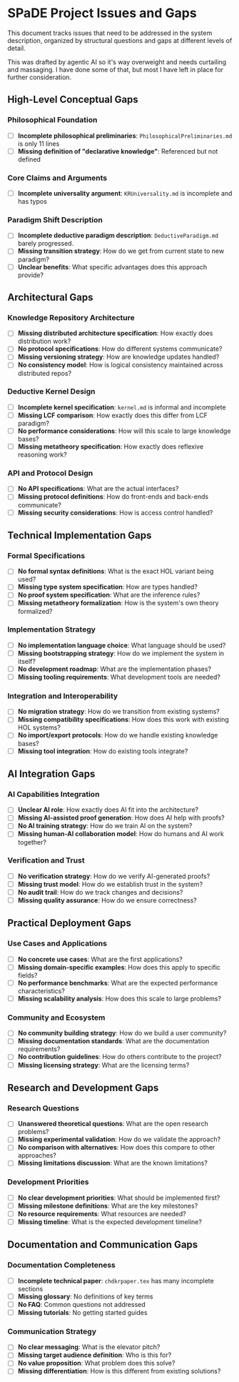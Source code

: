 # SPaDE Project Issues and Gaps

This document tracks issues that need to be addressed in the system description, organized by structural questions and gaps at different levels of detail.

This was drafted by agentic AI so it's way overweight and needs curtailing and massaging.
I have done some of that, but most I have left in place for further consideration.

## High-Level Conceptual Gaps

### Philosophical Foundation

- [ ] **Incomplete philosophical preliminaries**: `PhilosophicalPreliminaries.md` is only 11 lines
- [ ] **Missing definition of "declarative knowledge"**: Referenced but not defined

### Core Claims and Arguments

- [ ] **Incomplete universality argument**: `KRUniversality.md` is incomplete and has typos

### Paradigm Shift Description

- [ ] **Incomplete deductive paradigm description**: `DeductiveParadigm.md` barely progressed.
- [ ] **Missing transition strategy**: How do we get from current state to new paradigm?
- [ ] **Unclear benefits**: What specific advantages does this approach provide?

## Architectural Gaps

### Knowledge Repository Architecture

- [ ] **Missing distributed architecture specification**: How exactly does distribution work?
- [ ] **No protocol specifications**: How do different systems communicate?
- [ ] **Missing versioning strategy**: How are knowledge updates handled?
- [ ] **No consistency model**: How is logical consistency maintained across distributed repos?

### Deductive Kernel Design

- [ ] **Incomplete kernel specification**: `kernel.md` is informal and incomplete
- [ ] **Missing LCF comparison**: How exactly does this differ from LCF paradigm?
- [ ] **No performance considerations**: How will this scale to large knowledge bases?
- [ ] **Missing metatheory specification**: How exactly does reflexive reasoning work?

### API and Protocol Design

- [ ] **No API specifications**: What are the actual interfaces?
- [ ] **Missing protocol definitions**: How do front-ends and back-ends communicate?
- [ ] **Missing security considerations**: How is access control handled?

## Technical Implementation Gaps

### Formal Specifications

- [ ] **No formal syntax definitions**: What is the exact HOL variant being used?
- [ ] **Missing type system specification**: How are types handled?
- [ ] **No proof system specification**: What are the inference rules?
- [ ] **Missing metatheory formalization**: How is the system's own theory formalized?

### Implementation Strategy

- [ ] **No implementation language choice**: What language should be used?
- [ ] **Missing bootstrapping strategy**: How do we implement the system in itself?
- [ ] **No development roadmap**: What are the implementation phases?
- [ ] **Missing tooling requirements**: What development tools are needed?

### Integration and Interoperability

- [ ] **No migration strategy**: How do we transition from existing systems?
- [ ] **Missing compatibility specifications**: How does this work with existing HOL systems?
- [ ] **No import/export protocols**: How do we handle existing knowledge bases?
- [ ] **Missing tool integration**: How do existing tools integrate?

## AI Integration Gaps

### AI Capabilities Integration

- [ ] **Unclear AI role**: How exactly does AI fit into the architecture?
- [ ] **Missing AI-assisted proof generation**: How does AI help with proofs?
- [ ] **No AI training strategy**: How do we train AI on the system?
- [ ] **Missing human-AI collaboration model**: How do humans and AI work together?

### Verification and Trust

- [ ] **No verification strategy**: How do we verify AI-generated proofs?
- [ ] **Missing trust model**: How do we establish trust in the system?
- [ ] **No audit trail**: How do we track changes and decisions?
- [ ] **Missing quality assurance**: How do we ensure correctness?

## Practical Deployment Gaps

### Use Cases and Applications

- [ ] **No concrete use cases**: What are the first applications?
- [ ] **Missing domain-specific examples**: How does this apply to specific fields?
- [ ] **No performance benchmarks**: What are the expected performance characteristics?
- [ ] **Missing scalability analysis**: How does this scale to large problems?

### Community and Ecosystem

- [ ] **No community building strategy**: How do we build a user community?
- [ ] **Missing documentation standards**: What are the documentation requirements?
- [ ] **No contribution guidelines**: How do others contribute to the project?
- [ ] **Missing licensing strategy**: What are the licensing terms?

## Research and Development Gaps

### Research Questions

- [ ] **Unanswered theoretical questions**: What are the open research problems?
- [ ] **Missing experimental validation**: How do we validate the approach?
- [ ] **No comparison with alternatives**: How does this compare to other approaches?
- [ ] **Missing limitations discussion**: What are the known limitations?

### Development Priorities

- [ ] **No clear development priorities**: What should be implemented first?
- [ ] **Missing milestone definitions**: What are the key milestones?
- [ ] **No resource requirements**: What resources are needed?
- [ ] **Missing timeline**: What is the expected development timeline?

## Documentation and Communication Gaps

### Documentation Completeness

- [ ] **Incomplete technical paper**: `chdkrpaper.tex` has many incomplete sections
- [ ] **Missing glossary**: No definitions of key terms
- [ ] **No FAQ**: Common questions not addressed
- [ ] **Missing tutorials**: No getting started guides

### Communication Strategy

- [ ] **No clear messaging**: What is the elevator pitch?
- [ ] **Missing target audience definition**: Who is this for?
- [ ] **No value proposition**: What problem does this solve?
- [ ] **Missing differentiation**: How is this different from existing solutions?
